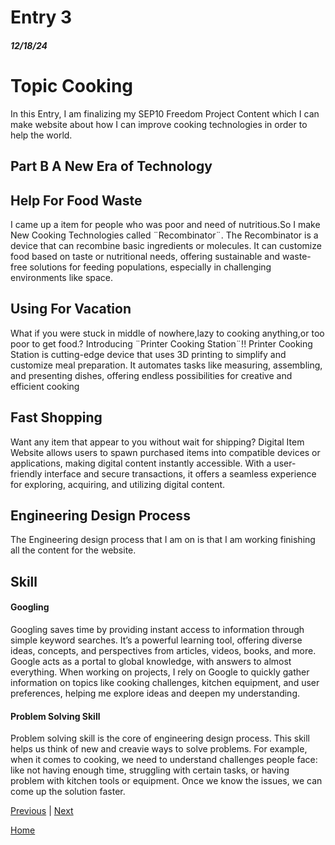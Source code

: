 # Entry 3
##### 12/18/24

<h1>Topic Cooking</h1>
In this Entry, I am finalizing my SEP10 Freedom Project Content which I can make website about how I can improve cooking technologies in order to help the world.

## Part B A New Era of Technology
## Help For Food Waste
I came up a item for people who was poor and need of nutritious.So I make New Cooking Technologies called ¨Recombinator¨.
The Recombinator is a device that can recombine basic ingredients or molecules. It can customize food based on taste or nutritional needs, offering sustainable and waste-free solutions for feeding populations, especially in challenging environments like space.
## Using For Vacation 
What if you were stuck in middle of nowhere,lazy to cooking anything,or too poor to get food.? Introducing ¨Printer Cooking Station¨!!
Printer Cooking Station is cutting-edge device that uses 3D printing to simplify and customize meal preparation. It automates tasks like measuring, assembling, and presenting dishes, offering endless possibilities for creative and efficient cooking
## Fast Shopping
Want any item that appear to you without wait for shipping? Digital Item Website allows users to spawn purchased items into compatible devices or applications, making digital content instantly accessible. With a user-friendly interface and secure transactions, it offers a seamless experience for exploring, acquiring, and utilizing digital content. 

## Engineering Design Process
The Engineering design process that I am on is that I am working finishing all the content for the website.

## Skill 
#### Googling 
Googling saves time by providing instant access to information through simple keyword searches. It’s a powerful learning tool, offering diverse ideas, concepts, and perspectives from articles, videos, books, and more. Google acts as a portal to global knowledge, with answers to almost everything. When working on projects, I rely on Google to quickly gather information on topics like cooking challenges, kitchen equipment, and user preferences, helping me explore ideas and deepen my understanding.
#### Problem Solving Skill 
Problem solving skill is the core of engineering design process. This skill helps us think of new and creavie ways to solve problems. For example, when it comes to cooking, we need to understand challenges people face: like not having enough time, struggling with certain tasks, or having problem with kitchen tools or equipment. Once we know the issues, we can come up the solution faster.  

[Previous](entry02.md) | [Next](entry04.md)

[Home](../README.md)
